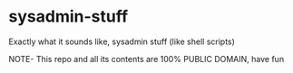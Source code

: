 # sysadmin-stuff
Exactly what it sounds like, sysadmin stuff (like shell scripts)

NOTE- This repo and all its contents are 100% PUBLIC DOMAIN, have fun
